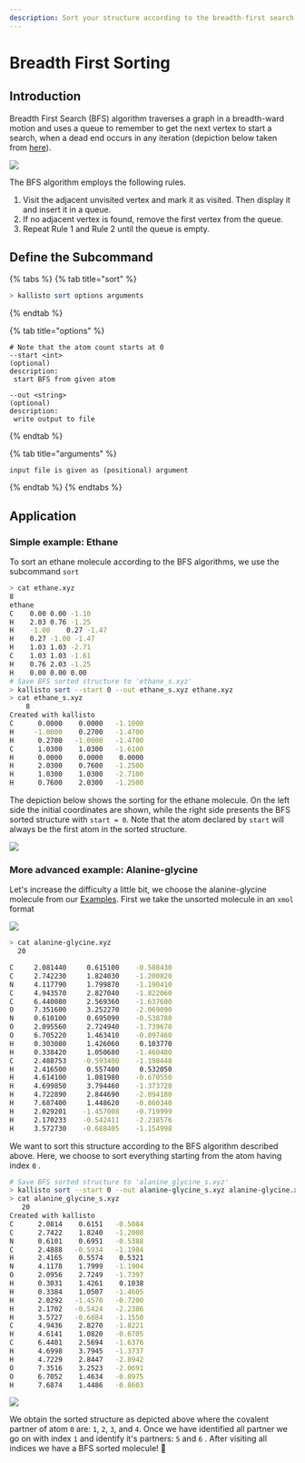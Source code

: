 ```yaml
---
description: Sort your structure according to the breadth-first search algorithm.
---
```


# Breadth First Sorting

## Introduction

Breadth First Search (BFS) algorithm traverses a graph in a breadth-ward motion and uses a queue to remember to get the next vertex to start a search, when a dead end occurs in any iteration (depiction below taken from [here](https://www.tutorialspoint.com/data_structures_algorithms/breadth_first_traversal.htm)).

![](<../.gitbook/assets/breadth_first_traversal (1) (1) (1) (2) (2).jpg>)

The BFS algorithm employs the following rules.

1. Visit the adjacent unvisited vertex and mark it as visited. Then display it and insert it in a queue.
2. If no adjacent vertex is found, remove the first vertex from the queue.
3. Repeat Rule 1 and Rule 2 until the queue is empty.

## Define the Subcommand

{% tabs %}
{% tab title="sort" %}
```bash
> kallisto sort options arguments
```
{% endtab %}

{% tab title="options" %}
```markup
# Note that the atom count starts at 0
--start <int>
(optional)
description:
 start BFS from given atom
 
--out <string> 
(optional)
description: 
 write output to file
```
{% endtab %}

{% tab title="arguments" %}
```
input file is given as (positional) argument
```
{% endtab %}
{% endtabs %}

## Application

### Simple example: Ethane

To sort an ethane molecule according to the BFS algorithms, we use the subcommand `sort`

```bash
> cat ethane.xyz
8
ethane
C    0.00 0.00 -1.10
H    2.03 0.76 -1.25
H    -1.00    0.27 -1.47
H    0.27 -1.00 -1.47
H    1.03 1.03 -2.71
C    1.03 1.03 -1.61
H    0.76 2.03 -1.25
H    0.00 0.00 0.00
# Save BFS sorted structure to 'ethane_s.xyz'
> kallisto sort --start 0 --out ethane_s.xyz ethane.xyz
> cat ethane_s.xyz
    8
Created with kallisto
C      0.0000    0.0000   -1.1000
H     -1.0000    0.2700   -1.4700
H      0.2700   -1.0000   -1.4700
C      1.0300    1.0300   -1.6100
H      0.0000    0.0000    0.0000
H      2.0300    0.7600   -1.2500
H      1.0300    1.0300   -2.7100
H      0.7600    2.0300   -1.2500
```

The depiction below shows the sorting for the ethane molecule. On the left side the initial coordinates are shown, while the right side presents the BFS sorted structure with `start = 0`. Note that the atom declared by `start` will always be the first atom in the sorted structure.

![](../.gitbook/assets/bfs.png)

### More advanced example: Alanine-glycine

Let's increase the difficulty a little bit, we choose the alanine-glycine molecule from our [Examples](https://app.gitbook.com/@ehjc/s/kallisto/\~/drafts/-MVPwY8o6UiDbKvkMkld/example). First we take the unsorted molecule in an `xmol` format

![](<../.gitbook/assets/unsorted (1).png>)

```bash
> cat alanine-glycine.xyz
  20

C     2.081440     0.615100    -0.508430
C     2.742230     1.824030    -1.200820
N     4.117790     1.799870    -1.190410
C     4.943570     2.827040    -1.822060
C     6.440080     2.569360    -1.637600
O     7.351600     3.252270    -2.069090
N     0.610100     0.695090    -0.538780
O     2.095560     2.724940    -1.739670
O     6.705220     1.463410    -0.897460
H     0.303080     1.426060     0.103770
H     0.338420     1.050680    -1.460480
C     2.488753    -0.593400    -1.198448
H     2.416500     0.557400     0.532050
H     4.614100     1.081980    -0.670550
H     4.699850     3.794460    -1.373720
H     4.722890     2.844690    -2.894180
H     7.687400     1.448620    -0.860340
H     2.029201    -1.457008    -0.719999
H     2.170233    -0.542411    -2.238576
H     3.572730    -0.688405    -1.154998
```

We want to sort this structure according to the BFS algorithm described above. Here, we choose to sort everything starting from the atom having index `0` .

```bash
# Save BFS sorted structure to 'alanine_glycine_s.xyz'
> kallisto sort --start 0 --out alanine-glycine_s.xyz alanine-glycine.xyz
> cat alanine_glycine_s.xyz
   20
Created with kallisto
C      2.0814    0.6151   -0.5084
C      2.7422    1.8240   -1.2008
N      0.6101    0.6951   -0.5388
C      2.4888   -0.5934   -1.1984
H      2.4165    0.5574    0.5321
N      4.1178    1.7999   -1.1904
O      2.0956    2.7249   -1.7397
H      0.3031    1.4261    0.1038
H      0.3384    1.0507   -1.4605
H      2.0292   -1.4570   -0.7200
H      2.1702   -0.5424   -2.2386
H      3.5727   -0.6884   -1.1550
C      4.9436    2.8270   -1.8221
H      4.6141    1.0820   -0.6705
C      6.4401    2.5694   -1.6376
H      4.6998    3.7945   -1.3737
H      4.7229    2.8447   -2.8942
O      7.3516    3.2523   -2.0691
O      6.7052    1.4634   -0.8975
H      7.6874    1.4486   -0.8603
```

![](../.gitbook/assets/sorted.png)

We obtain the sorted structure as depicted above where the covalent partner of atom `0` are: `1`, `2`, `3`, and `4`. Once we have identified all partner we go on with index `1` and identify it's partners: `5` and `6` . After visiting all indices we have a BFS sorted molecule! 🎉
